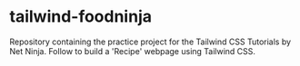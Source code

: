 # tailwind-foodninja
Repository containing the practice project for the Tailwind CSS Tutorials by Net Ninja. Follow to build a 'Recipe' webpage using Tailwind CSS. 
